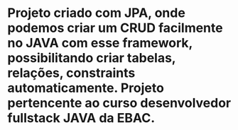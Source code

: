 # Projeto criado com JPA, onde podemos criar um CRUD facilmente no JAVA com esse framework, possibilitando criar tabelas, relações, constraints automaticamente. Projeto pertencente ao curso desenvolvedor fullstack JAVA da EBAC.
